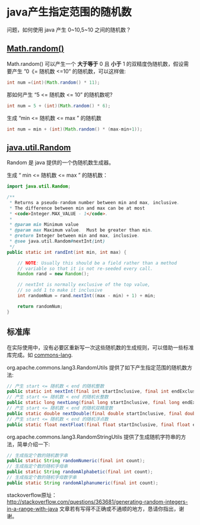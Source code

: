 # java产生指定范围的随机数

问题，如何使用 java 产生 0~10,5~10 之间的随机数？

## [Math.random()](http://docs.oracle.com/javase/8/docs/api/java/lang/Math.html#random--)

Math.random() 可以产生一个 **大于等于** 0 且 **小于** 1 的双精度伪随机数，假设需要产生 ”0《= 随机数 <=10” 的随机数，可以这样做:

```java
int num =(int)(Math.random() * 11);
```

那如何产生 “5 <= 随机数 <= 10” 的随机数呢?

```java
int num = 5 + (int)(Math.random() * 6);
```

生成 “min <= 随机数 <= max ” 的随机数

```java
int num = min + (int)(Math.random() * (max-min+1));
```

## [java.util.Random](http://docs.oracle.com/javase/8/docs/api/java/util/Random.html)

Random 是 java 提供的一个伪随机数生成器。

生成 “ min <= 随机数 <= max ” 的随机数：

```java
import java.util.Random;

/**
 * Returns a pseudo-random number between min and max, inclusive.
 * The difference between min and max can be at most
 * <code>Integer.MAX_VALUE - 1</code>.
 *
 * @param min Minimum value
 * @param max Maximum value.  Must be greater than min.
 * @return Integer between min and max, inclusive.
 * @see java.util.Random#nextInt(int)
 */
public static int randInt(int min, int max) {

    // NOTE: Usually this should be a field rather than a method
    // variable so that it is not re-seeded every call.
    Random rand = new Random();

    // nextInt is normally exclusive of the top value,
    // so add 1 to make it inclusive
    int randomNum = rand.nextInt((max - min) + 1) + min;

    return randomNum;
}

```

## 标准库

在实际使用中，没有必要区重新写一次这些随机数的生成规则，可以借助一些标准库完成。如 [commons-lang](https://commons.apache.org/proper/commons-lang/index.html).

org.apache.commons.lang3.RandomUtils 提供了如下产生指定范围的随机数方法:

```java
// 产生 start <= 随机数 < end 的随机整数
public static int nextInt(final int startInclusive, final int endExclusive);
// 产生 start <= 随机数 < end 的随机长整数
public static long nextLong(final long startInclusive, final long endExclusive);
// 产生 start <= 随机数 < end 的随机双精度数
public static double nextDouble(final double startInclusive, final double endInclusive);
// 产生 start <= 随机数 < end 的随机浮点数
public static float nextFloat(final float startInclusive, final float endInclusive);

```

org.apache.commons.lang3.RandomStringUtils 提供了生成随机字符串的方法，简单介绍一下:

```java
// 生成指定个数的随机数字串
public static String randomNumeric(final int count);
// 生成指定个数的随机字母串
public static String randomAlphabetic(final int count);
// 生成指定个数的随机字母数字串
public static String randomAlphanumeric(final int count);

```

stackoverflow原址：<http://stackoverflow.com/questions/363681/generating-random-integers-in-a-range-with-java>
文章若有写得不正确或不通顺的地方，恳请你指出，谢谢。
